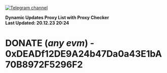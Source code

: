 [![Telegram channel](https://img.shields.io/endpoint?url=https://runkit.io/damiankrawczyk/telegram-badge/branches/master?url=https://t.me/n4z4v0d)](https://t.me/n4z4v0d) 

**Dynamic Updates Proxy List with Proxy Checker**  
**Last Updated: 20.12.23 20:24**

# DONATE (_any evm_) - 0xDEADf12DE9A24b47Da0a43E1bA70B8972F5296F2
